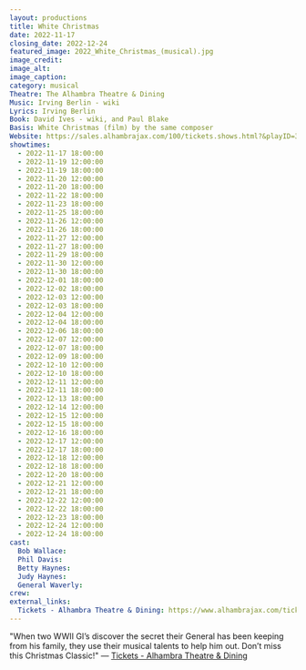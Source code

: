 ```yaml
---
layout: productions
title: White Christmas
date: 2022-11-17
closing_date: 2022-12-24
featured_image: 2022_White_Christmas_(musical).jpg
image_credit: 
image_alt:
image_caption:
category: musical
Theatre: The Alhambra Theatre & Dining
Music: Irving Berlin - wiki
Lyrics: Irving Berlin
Book: David Ives - wiki, and Paul Blake
Basis: White Christmas (film) by the same composer
Website: https://sales.alhambrajax.com/100/tickets.shows.html?&playID=396&code=JaxPlays
showtimes: 
  - 2022-11-17 18:00:00
  - 2022-11-19 12:00:00
  - 2022-11-19 18:00:00
  - 2022-11-20 12:00:00
  - 2022-11-20 18:00:00
  - 2022-11-22 18:00:00
  - 2022-11-23 18:00:00
  - 2022-11-25 18:00:00
  - 2022-11-26 12:00:00
  - 2022-11-26 18:00:00
  - 2022-11-27 12:00:00
  - 2022-11-27 18:00:00
  - 2022-11-29 18:00:00
  - 2022-11-30 12:00:00
  - 2022-11-30 18:00:00
  - 2022-12-01 18:00:00
  - 2022-12-02 18:00:00
  - 2022-12-03 12:00:00
  - 2022-12-03 18:00:00
  - 2022-12-04 12:00:00
  - 2022-12-04 18:00:00
  - 2022-12-06 18:00:00
  - 2022-12-07 12:00:00
  - 2022-12-07 18:00:00
  - 2022-12-09 18:00:00
  - 2022-12-10 12:00:00
  - 2022-12-10 18:00:00
  - 2022-12-11 12:00:00
  - 2022-12-11 18:00:00
  - 2022-12-13 18:00:00
  - 2022-12-14 12:00:00
  - 2022-12-15 12:00:00
  - 2022-12-15 18:00:00
  - 2022-12-16 18:00:00
  - 2022-12-17 12:00:00
  - 2022-12-17 18:00:00
  - 2022-12-18 12:00:00
  - 2022-12-18 18:00:00
  - 2022-12-20 18:00:00
  - 2022-12-21 12:00:00
  - 2022-12-21 18:00:00
  - 2022-12-22 12:00:00
  - 2022-12-22 18:00:00
  - 2022-12-23 18:00:00
  - 2022-12-24 12:00:00
  - 2022-12-24 18:00:00
cast:
  Bob Wallace: 
  Phil Davis: 
  Betty Haynes: 
  Judy Haynes: 
  General Waverly: 
crew: 
external_links:
  Tickets - Alhambra Theatre & Dining: https://www.alhambrajax.com/tickets/
---
```

"When two WWII GI’s discover the secret their General has been keeping from his family, they use their musical talents to help him out. Don’t miss this Christmas Classic!" — [Tickets - Alhambra Theatre & Dining](https://www.alhambrajax.com/tickets/)
